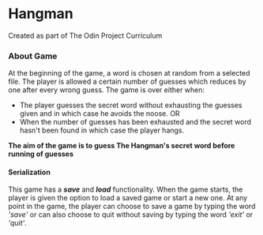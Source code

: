 # Hangman

Created as part of The Odin Project Curriculum

### About Game

At the beginning of the game, a word is chosen at random from a selected file. The player is allowed a certain number of guesses which reduces by one after every wrong guess. The game is over either when:
* The player guesses the secret word without exhausting the guesses given and in which case he avoids the noose.
OR
* When the number of guesses has been exhausted and the secret word hasn't been found in which case the player hangs.

**The aim of the game is to guess The Hangman's secret word before running of guesses**

#### Serialization

This game has a _**save**_ and _**load**_ functionality. When the game starts, the player is given the option to load a saved game or start a new one.
At any point in the game, the player can choose to save a game by typing the word *'save'* or can also choose to quit without saving by typing the word *'exit'* or *'quit'*.

